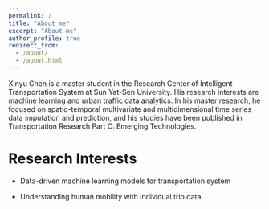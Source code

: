 ```yaml
---
permalink: /
title: "About me"
excerpt: "About me"
author_profile: true
redirect_from: 
  - /about/
  - /about.html
---
```


Xinyu Chen is a master student in the Research Center of Intelligent Transportation System at Sun Yat-Sen University. His research interests are machine learning and urban traffic data analytics. In his master research, he focused on spatio-temporal multivariate and multidimensional time series data imputation and prediction, and his studies have been published in Transportation Research Part C: Emerging Technologies.

Research Interests
======
* Data-driven machine learning models for transportation system

* Understanding human mobility with individual trip data

